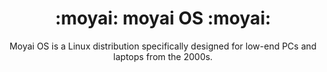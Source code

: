 <h1 align="center">:moyai:  moyai OS :moyai:</h1>
<p align="center">Moyai OS is a Linux distribution specifically designed for low-end PCs and laptops from the 2000s.</p>
